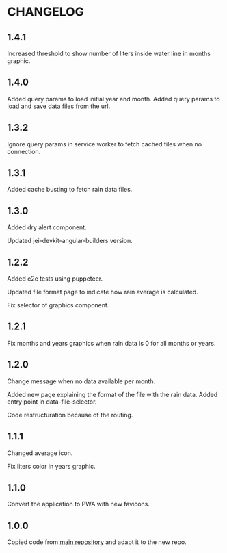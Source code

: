 # CHANGELOG

## 1.4.1

Increased threshold to show number of liters inside water line in months graphic.

## 1.4.0

Added query params to load initial year and month.
Added query params to load and save data files from the url.

## 1.3.2

Ignore query params in service worker to fetch cached files when no connection.

## 1.3.1

Added cache busting to fetch rain data files.

## 1.3.0

Added dry alert component.

Updated jei-devkit-angular-builders version.

## 1.2.2

Added e2e tests using puppeteer.

Updated file format page to indicate how rain average is calculated.

Fix selector of graphics component.

## 1.2.1

Fix months and years graphics when rain data is 0 for all months or years.

## 1.2.0

Change message when no data available per month.

Added new page explaining the format of the file with the rain data. Added entry point in data-file-selector.

Code restructuration because of the routing.

## 1.1.1

Changed average icon.

Fix liters color in years graphic.

## 1.1.0

Convert the application to PWA with new favicons.

## 1.0.0

Copied code from [main repository](https://github.com/jaimemartinmartin15/jaimeelingeniero.es) and adapt it to the new repo.
